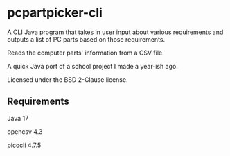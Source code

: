 # pcpartpicker-cli

A CLI Java program that takes in user input about various requirements and outputs a list of PC parts based on those requirements.

Reads the computer parts' information from a CSV file.

A quick Java port of a school project I made a year-ish ago.

Licensed under the BSD 2-Clause license.

## Requirements

Java 17

opencsv 4.3

picocli 4.7.5
